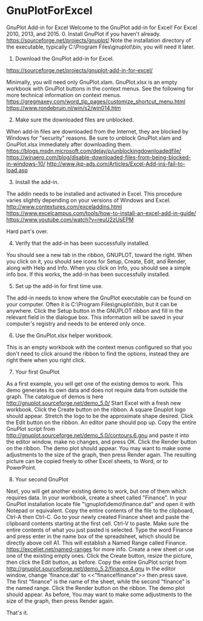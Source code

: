 # GnuPlotForExcel
GnuPlot Add-in for Excel
Welcome to the GnuPlot add-in for Excel! For Excel 2010, 2013, and 2015. 
0. Install GnuPlot if you haven't already. https://sourceforge.net/projects/gnuplot/ 
Note the installation directory of the executable, typically C:\Program Files\gnuplot\bin, you will need it later. 
1. Download the GnuPlot add-in for Excel. 

https://sourceforge.net/projects/gnuplot-add-in-for-excel/ 

Minimally, you will need only GnuPlot.xlam. GnuPlot.xlsx is an empty workbook with GnuPlot buttons in the context menus. See the following for more technical information on context menus. 
https://gregmaxey.com/word_tip_pages/customize_shortcut_menu.html 
https://www.rondebruin.nl/win/s2/win014.htm 

2. Make sure the downloaded files are unblocked. 

When add-in files are downloaded from the Internet, they are blocked by Windows for "security" reasons. Be sure to unblock GnuPlot.xlam and GnuPlot.xlsx immediately after downloading them. 
https://blogs.msdn.microsoft.com/delay/p/unblockingdownloadedfile/ 
https://winaero.com/blog/disable-downloaded-files-from-being-blocked-in-windows-10/ 
http://www.jkp-ads.com/Articles/Excel-Add-ins-fail-to-load.asp 

3. Install the add-in. 

The addin needs to be installed and activated in Excel. This procedure varies slightly depending on your versions of Windows and Excel.
http://www.contextures.com/exceladdins.html 
https://www.excelcampus.com/tools/how-to-install-an-excel-add-in-guide/ 
https://www.youtube.com/watch?v=reuU2zUsEPM 

Hard part's over.

4. Verify that the add-in has been successfully installed. 

You should see a new tab in the ribbon, GNUPLOT, toward the right. When you click on it, you should see icons for Setup, Create, Edit, and Render, along with Help and Info. When you click on Info, you should see a simple info box. If this works, the add-in has been successfully installed.

5. Set up the add-in for first time use. 

The add-in needs to know where the GnuPlot executable can be found on your computer. Often it is C:\Program Files\gnuplot\bin, but it can be anywhere. Click the Setup button in the GNUPLOT ribbon and fill in the relevant field in the dialogue box. This information will be saved in your computer's registry and needs to be entered only once. 

6. Use the GnuPlot.xlsx helper workbook. 

This is an empty workbook with the context menus configured so that you don't need to click around the ribbon to find the options, instead they are right there when you right click.

7. Your first GnuPlot 

As a first example, you will get one of the existing demos to work. This demo generates its own data and does not require data from outside the graph. The catalogue of demos is here http://gnuplot.sourceforge.net/demo_5.0/ Start Excel with a fresh new workbook. Click the Create button on the ribbon. A square Gnuplot logo should appear. Stretch the logo to be the approximate shape desired. Click the Edit button on the ribbon. An editor pane should pop up. Copy the entire GnuPlot script from http://gnuplot.sourceforge.net/demo_5.0/contours.6.gnu and paste it into the editor window, make no changes, and press OK. Click the Render button on the ribbon. The demo plot should appear. You may want to make some adjustments to the size of the graph, then press Render again. The resulting picture can be copied freely to other Excel sheets, to Word, or to PowerPoint. 

8. Your second GnuPlot 

Next, you will get another existing demo to work, but one of them which requires data. In your workbook, create a sheet called "Finance". In your GnuPlot installation locate file "\gnuplot\demo\finance.dat" and open it with Notepad or equivalent. Copy the entire contents of the file to the clipboard, Ctrl-A then Ctrl-C. Go to your newly created Finance sheet and paste the clipboard contents starting at the first cell. Ctrl-V to paste. Make sure the entire contents of what you just pasted is selected. Type the word Finance and press enter in the name box of the spreadsheet, which should be directly above cell A1. This will establish a Named Range called Finance. https://exceljet.net/named-ranges for more info. Create a new sheet or use one of the existing empty ones. Click the Create button, resize the picture, then click the Edit button, as before. Copy the entire GnuPlot script from http://gnuplot.sourceforge.net/demo_5.2/finance.4.gnu In the editor window, change 'finance.dat' to <<"finance!finance">> then press save. The first "finance" is the name of the sheet, while the second "finance" is the named range. Click the Render button on the ribbon. The demo plot should appear. As before, You may want to make some adjustments to the size of the graph, then press Render again. 

That's it.
